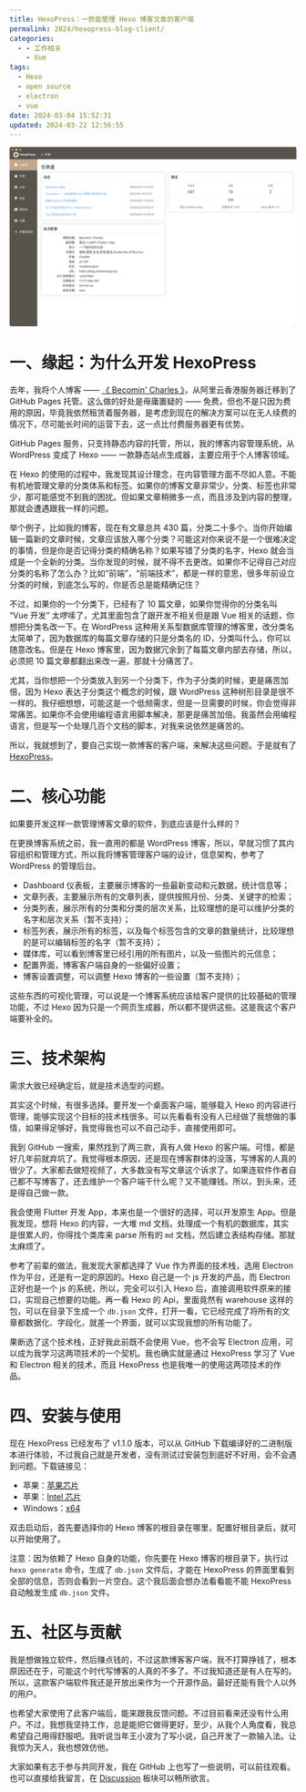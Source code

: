 ```yaml
---
title: HexoPress：一款能管理 Hexo 博客文章的客户端
permalink: 2024/hexopress-blog-client/
categories:
  - - 工作相关
    - Vue
tags:
  - Hexo
  - open source
  - electron
  - vue
date: 2024-03-04 15:52:31
updated: 2024-03-22 12:56:55
---
```

![Dashboard](../../images/2024/03/dashboard-cn.png)

<!--more-->

# 一、缘起：为什么开发 HexoPress

去年，我将个人博客 —— [《 Becomin' Charles 》](https://blog.charlestang.org)，从阿里云香港服务器迁移到了 GitHub Pages 托管。这么做的好处是毋庸置疑的 —— 免费。但也不是只因为费用的原因，毕竟我依然租赁着服务器，是考虑到现在的解决方案可以在无人续费的情况下，尽可能长时间的运营下去，这一点比付费服务器更有优势。

GitHub Pages 服务，只支持静态内容的托管，所以，我的博客内容管理系统，从 WordPress 变成了 Hexo —— 一款静态站点生成器，主要应用于个人博客领域。

在 Hexo 的使用的过程中，我发现其设计理念，在内容管理方面不尽如人意。不能有机地管理文章的分类体系和标签。如果你的博客文章非常少，分类、标签也非常少，那可能感觉不到我的困扰。但如果文章稍微多一点，而且涉及到内容的整理，那就会遭遇跟我一样的问题。

举个例子，比如我的博客，现在有文章总共 430 篇，分类二十多个。当你开始编辑一篇新的文章时候，文章应该放入哪个分类？可能这对你来说不是一个很难决定的事情，但是你是否记得分类的精确名称？如果写错了分类的名字，Hexo 就会当成是一个全新的分类。当你发现的时候，就不得不去更改。如果你不记得自己对应分类的名称了怎么办？比如“前端”，“前端技术”，都是一样的意思，很多年前设立分类的时候，到底怎么写的，你是否总是能精确记住？

不过，如果你的一个分类下，已经有了 10 篇文章，如果你觉得你的分类名叫 “Vue 开发” 太啰嗦了，尤其里面包含了跟开发不相关但是跟 Vue 相关的话题，你想把分类名改一下。在 WordPress 这种用关系型数据库管理的博客里，改分类名太简单了，因为数据库的每篇文章存储的只是分类名的 ID，分类叫什么，你可以随意改名。但是在 Hexo 博客里，因为数据冗余到了每篇文章内部去存储，所以，必须把 10 篇文章都翻出来改一遍，那就十分痛苦了。

尤其，当你想把一个分类放入到另一个分类下，作为子分类的时候，更是痛苦加倍，因为 Hexo 表达子分类这个概念的时候，跟 WordPress 这种树形目录是很不一样的。我仔细想想，可能这是一个低频需求，但是一旦需要的时候，你会觉得非常痛苦。如果你不会使用编程语言用脚本解决，那更是痛苦加倍。我虽然会用编程语言，但是写一个处理几百个文档的脚本，对我来说依然是痛苦的。

所以，我就想到了，要自己实现一款博客的客户端，来解决这些问题。于是就有了 [HexoPress](hexopress-project)。

# 二、核心功能

如果要开发这样一款管理博客文章的软件，到底应该是什么样的？

在更换博客系统之前，我一直用的都是 WordPress 博客，所以，早就习惯了其内容组织和管理方式，所以我将博客管理客户端的设计，信息架构，参考了 WordPress 的管理后台。

- Dashboard 仪表板，主要展示博客的一些最新变动和元数据，统计信息等；
- 文章列表，主要展示所有的文章列表，提供按照月份、分类、关键字的检索；
- 分类列表，展示所有的分类和分类的层次关系，比较理想的是可以维护分类的名字和层次关系（暂不支持）；
- 标签列表，展示所有的标签，以及每个标签包含的文章的数量统计，比较理想的是可以编辑标签的名字（暂不支持）；
- 媒体库，可以看到博客里已经引用的所有图片，以及一些图片的元信息；
- 配置界面，博客客户端自身的一些偏好设置；
- 博客设置调整，可以调整 Hexo 博客的一些设置（暂不支持）；

这些东西的可视化管理，可以说是一个博客系统应该给客户提供的比较基础的管理功能，不过 Hexo 因为只是一个网页生成器，所以都不提供这些。这是我这个客户端要补全的。

# 三、技术架构

需求大致已经确定后，就是技术选型的问题。

其实这个时候，有很多选择。要开发一个桌面客户端，能够载入 Hexo 的内容进行管理，能够实现这个目标的技术栈很多。可以先看看有没有人已经做了我想做的事情，如果得足够好，我觉得我也可以不自己动手，直接使用即可。

我到 GitHub 一搜索，果然找到了两三款，真有人做 Hexo 的客户端。可惜，都是好几年前就弃坑了。我觉得根本原因，还是现在博客群体的没落，写博客的人真的很少了。大家都去做短视频了，大多数没有写文章这个诉求了。如果连软件作者自己都不写博客了，还去维护一个客户端干什么呢？又不能赚钱。所以，到头来，还是得自己做一款。

我会使用 Flutter 开发 App，本来也是一个很好的选择，可以开发原生 App。但是我发现，想将 Hexo 的内容，一大堆 md 文档，处理成一个有机的数据库，其实是很累人的，你得找个类库来 parse 所有的 `md` 文档，然后建立表结构存储。那就太麻烦了。

参考了前辈的做法，我发现大家都选择了 Vue 作为界面的技术栈，选用 Electron 作为平台，还是有一定的原因的。Hexo 自己是一个 js 开发的产品，而 Electron 正好也是一个 js 的系统，所以，完全可以引入 Hexo 后，直接调用软件原来的接口，实现自己想要的功能。再一看 Hexo 的 Api，里面竟然有 warehouse 这样的包，可以在目录下生成一个 `db.json` 文件，打开一看，它已经完成了将所有的文章都数据化、字段化，就差一个界面，就可以实现我想的所有功能了。

果断选了这个技术栈，正好我此前既不会使用 Vue，也不会写 Electron 应用，可以成为我学习这两项技术的一个契机。我也确实就是通过 HexoPress 学习了 Vue 和 Electron 相关的技术，而且 HexoPress 也是我唯一的使用这两项技术的作品。

# 四、安装与使用

现在 HexoPress 已经发布了 v1.1.0 版本，可以从 GitHub 下载编译好的二进制版本进行体验，不过我自己就是开发者，没有测试过安装包到底好不好用，会不会遇到问题。下载链接见：

- 苹果：[苹果芯片](https://github.com/charlestang/HexoPress/releases/download/v1.1.0/HexoPress-darwin-arm64-1.0.0.zip)
- 苹果：[Intel 芯片](https://github.com/charlestang/HexoPress/releases/download/v1.1.0/HexoPress-darwin-x64-1.1.0.zip)
- Windows：[x64](https://github.com/charlestang/HexoPress/releases/download/v1.1.0/HexoPress-squirrel.windows-x64-1.1.0.zip)

双击启动后，首先要选择你的 Hexo 博客的根目录在哪里，配置好根目录后，就可以开始使用了。

注意：因为依赖了 Hexo 自身的功能，你先要在 Hexo 博客的根目录下，执行过 `hexo generate` 命令，生成了 `db.json` 文件后，才能在 HexoPress 的界面里看到全部的信息，否则会看到一片空白。这个我后面会想办法看看能不能 HexoPress 自动触发生成 `db.json` 文件。

# 五、社区与贡献

我是想做独立软件，然后赚点钱的，不过这款博客客户端，我不打算挣钱了，根本原因还在于，可能这个时代写博客的人真的不多了。不过我知道还是有人在写的。所以，这款客户端软件我还是开放出来作为一个开源作品，最好还能有我个人以外的用户。

也希望大家使用了此客户端后，能来跟我反馈问题。不过目前看来还没有什么用户。不过，我想我坚持工作，总是能把它做得更好，至少，从我个人角度看，我总希望自己用得舒服吧。我听说当年王小波为了写小说，自己开发了一款输入法。让我惊为天人，我也想效仿他。

大家如果有志于参与共同开发，我在 GitHub 上也写了一些说明，可以前往观看。也可以直接给我留言，在 [Discussion](https://github.com/charlestang/HexoPress/discussions) 板块可以畅所欲言。

[hexopress-project]: https://github.com/charlestang/HexoPress
